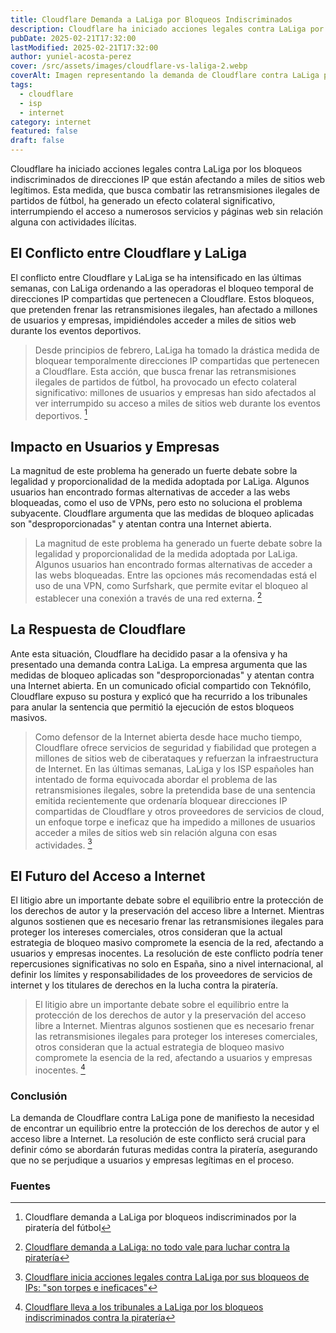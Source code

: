 ```yaml
---
title: Cloudflare Demanda a LaLiga por Bloqueos Indiscriminados
description: Cloudflare ha iniciado acciones legales contra LaLiga por los bloqueos indiscriminados de IPs que afectan a miles de webs legítimas. Descubre las implicaciones y el futuro del acceso a Internet.
pubDate: 2025-02-21T17:32:00
lastModified: 2025-02-21T17:32:00
author: yuniel-acosta-perez
cover: /src/assets/images/cloudflare-vs-laliga-2.webp
coverAlt: Imagen representando la demanda de Cloudflare contra LaLiga por bloqueos indiscriminados.
tags:
  - cloudflare
  - isp
  - internet
category: internet
featured: false
draft: false
---
```

Cloudflare ha iniciado acciones legales contra LaLiga por los bloqueos indiscriminados de direcciones IP que están afectando a miles de sitios web legítimos. Esta medida, que busca combatir las retransmisiones ilegales de partidos de fútbol, ha generado un efecto colateral significativo, interrumpiendo el acceso a numerosos servicios y páginas web sin relación alguna con actividades ilícitas.

## **El Conflicto entre Cloudflare y LaLiga**

El conflicto entre Cloudflare y LaLiga se ha intensificado en las últimas semanas, con LaLiga ordenando a las operadoras el bloqueo temporal de direcciones IP compartidas que pertenecen a Cloudflare. Estos bloqueos, que pretenden frenar las retransmisiones ilegales, han afectado a millones de usuarios y empresas, impidiéndoles acceder a miles de sitios web durante los eventos deportivos.

> Desde principios de febrero, LaLiga ha tomado la drástica medida de bloquear temporalmente direcciones IP compartidas que pertenecen a Cloudflare. Esta acción, que busca frenar las retransmisiones ilegales de partidos de fútbol, ha provocado un efecto colateral significativo: millones de usuarios y empresas han sido afectados al ver interrumpido su acceso a miles de sitios web durante los eventos deportivos. [^1]
>

## **Impacto en Usuarios y Empresas**

La magnitud de este problema ha generado un fuerte debate sobre la legalidad y proporcionalidad de la medida adoptada por LaLiga. Algunos usuarios han encontrado formas alternativas de acceder a las webs bloqueadas, como el uso de VPNs, pero esto no soluciona el problema subyacente. Cloudflare argumenta que las medidas de bloqueo aplicadas son "desproporcionadas" y atentan contra una Internet abierta.

> La magnitud de este problema ha generado un fuerte debate sobre la legalidad y proporcionalidad de la medida adoptada por LaLiga. Algunos usuarios han encontrado formas alternativas de acceder a las webs bloqueadas. Entre las opciones más recomendadas está el uso de una VPN, como Surfshark, que permite evitar el bloqueo al establecer una conexión a través de una red externa. [^2]
>

## **La Respuesta de Cloudflare**

Ante esta situación, Cloudflare ha decidido pasar a la ofensiva y ha presentado una demanda contra LaLiga. La empresa argumenta que las medidas de bloqueo aplicadas son "desproporcionadas" y atentan contra una Internet abierta. En un comunicado oficial compartido con Teknófilo, Cloudflare expuso su postura y explicó que ha recurrido a los tribunales para anular la sentencia que permitió la ejecución de estos bloqueos masivos.

> Como defensor de la Internet abierta desde hace mucho tiempo, Cloudflare ofrece servicios de seguridad y fiabilidad que protegen a millones de sitios web de ciberataques y refuerzan la infraestructura de Internet. En las últimas semanas, LaLiga y los ISP españoles han intentado de forma equivocada abordar el problema de las retransmisiones ilegales, sobre la pretendida base de una sentencia emitida recientemente que ordenaría bloquear direcciones IP compartidas de Cloudflare y otros proveedores de servicios de cloud, un enfoque torpe e ineficaz que ha impedido a millones de usuarios acceder a miles de sitios web sin relación alguna con esas actividades. [^3]
>

## **El Futuro del Acceso a Internet**

El litigio abre un importante debate sobre el equilibrio entre la protección de los derechos de autor y la preservación del acceso libre a Internet. Mientras algunos sostienen que es necesario frenar las retransmisiones ilegales para proteger los intereses comerciales, otros consideran que la actual estrategia de bloqueo masivo compromete la esencia de la red, afectando a usuarios y empresas inocentes. La resolución de este conflicto podría tener repercusiones significativas no solo en España, sino a nivel internacional, al definir los límites y responsabilidades de los proveedores de servicios de internet y los titulares de derechos en la lucha contra la piratería.

> El litigio abre un importante debate sobre el equilibrio entre la protección de los derechos de autor y la preservación del acceso libre a Internet. Mientras algunos sostienen que es necesario frenar las retransmisiones ilegales para proteger los intereses comerciales, otros consideran que la actual estrategia de bloqueo masivo compromete la esencia de la red, afectando a usuarios y empresas inocentes. [^4]
>

### **Conclusión**

La demanda de Cloudflare contra LaLiga pone de manifiesto la necesidad de encontrar un equilibrio entre la protección de los derechos de autor y el acceso libre a Internet. La resolución de este conflicto será crucial para definir cómo se abordarán futuras medidas contra la piratería, asegurando que no se perjudique a usuarios y empresas legítimas en el proceso.

### **Fuentes**

 [^1]: Cloudflare demanda a LaLiga por bloqueos indiscriminados por la piratería del fútbol
[^2]: [Cloudflare demanda a LaLiga: no todo vale para luchar contra la piratería](https://www.teknofilo.com/cloudflare-demanda-a-laliga-no-todo-vale-para-luchar-contra-la-pirateria/)
 [^3]: [Cloudflare inicia acciones legales contra LaLiga por sus bloqueos de IPs: "son torpes e ineficaces"](https://www.xataka.com/empresas-y-economia/cloudflare-inicia-acciones-legales-laliga-sus-bloqueos-ips-torpes-e-ineficaces)
 [^4]: [Cloudflare lleva a los tribunales a LaLiga por los bloqueos indiscriminados contra la piratería](https://www.eldiario.es/tecnologia/cloudflare-lleva-tribunales-laliga-bloqueos-indiscriminados-pirateria_1_12065352.html)
